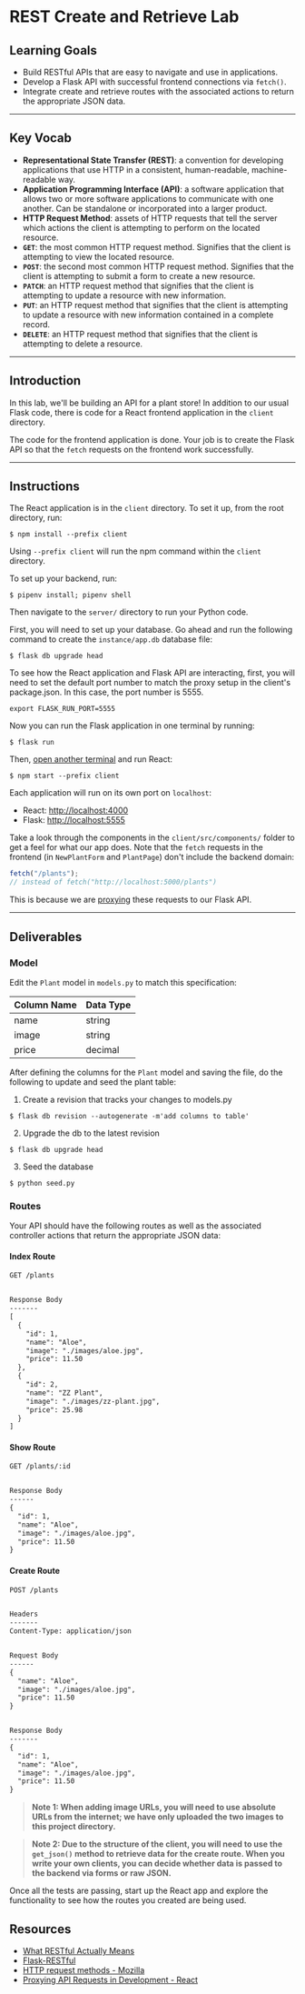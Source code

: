 # REST Create and Retrieve Lab

## Learning Goals

- Build RESTful APIs that are easy to navigate and use in applications.
- Develop a Flask API with successful frontend connections via `fetch()`.
- Integrate create and retrieve routes with the associated actions to return the
  appropriate JSON data.
  

---

## Key Vocab

- **Representational State Transfer (REST)**: a convention for developing
  applications that use HTTP in a consistent, human-readable, machine-readable
  way.
- **Application Programming Interface (API)**: a software application that
  allows two or more software applications to communicate with one another. Can
  be standalone or incorporated into a larger product.
- **HTTP Request Method**: assets of HTTP requests that tell the server which
  actions the client is attempting to perform on the located resource.
- **`GET`**: the most common HTTP request method. Signifies that the client is
  attempting to view the located resource.
- **`POST`**: the second most common HTTP request method. Signifies that the
  client is attempting to submit a form to create a new resource.
- **`PATCH`**: an HTTP request method that signifies that the client is
  attempting to update a resource with new information.
- **`PUT`**: an HTTP request method that signifies that the client is attempting
  to update a resource with new information contained in a complete record.
- **`DELETE`**: an HTTP request method that signifies that the client is
  attempting to delete a resource.

---

## Introduction

In this lab, we'll be building an API for a plant store! In addition to our
usual Flask code, there is code for a React frontend application in the `client`
directory.

The code for the frontend application is done. Your job is to create the Flask
API so that the `fetch` requests on the frontend work successfully.

---

## Instructions

The React application is in the `client` directory. To set it up, from the root
directory, run:

```console
$ npm install --prefix client
```

Using `--prefix client` will run the npm command within the `client` directory.

To set up your backend, run:

```console
$ pipenv install; pipenv shell
```

Then navigate to the `server/` directory to run your Python code.

First, you will need to set up your database. Go ahead and run the following
command to create the `instance/app.db` database file:

```console
$ flask db upgrade head
```

To see how the React application and Flask API are interacting, first, you will
need to set the default port number to match the proxy setup in the client's
package.json. In this case, the port number is 5555.

```console
export FLASK_RUN_PORT=5555
```

Now you can run the Flask application in one terminal by running:

```console
$ flask run
```

Then, [open another terminal][new terminal] and run React:

```console
$ npm start --prefix client
```

[new terminal]:
  https://code.visualstudio.com/docs/editor/integrated-terminal#_managing-terminals

Each application will run on its own port on `localhost`:

- React: [http://localhost:4000](http://localhost:4000)
- Flask: [http://localhost:5555](http://localhost:5555)

Take a look through the components in the `client/src/components/` folder to get
a feel for what our app does. Note that the `fetch` requests in the frontend (in
`NewPlantForm` and `PlantPage`) don't include the backend domain:

```js
fetch("/plants");
// instead of fetch("http://localhost:5000/plants")
```

This is because we are [proxying][proxying] these requests to our Flask API.

---

## Deliverables

### Model

Edit the `Plant` model in `models.py` to match this specification:

| Column Name | Data Type |
| ----------- | --------- |
| name        | string    |
| image       | string    |
| price       | decimal   |

After defining the columns for the `Plant` model and saving the file, do the
following to update and seed the plant table:

1. Create a revision that tracks your changes to models.py

```console
$ flask db revision --autogenerate -m'add columns to table'
```

2. Upgrade the db to the latest revision

```console
$ flask db upgrade head
```

3. Seed the database

```console
$ python seed.py
```

### Routes

Your API should have the following routes as well as the associated controller
actions that return the appropriate JSON data:

#### Index Route

```txt
GET /plants


Response Body
-------
[
  {
    "id": 1,
    "name": "Aloe",
    "image": "./images/aloe.jpg",
    "price": 11.50
  },
  {
    "id": 2,
    "name": "ZZ Plant",
    "image": "./images/zz-plant.jpg",
    "price": 25.98
  }
]
```

#### Show Route

```txt
GET /plants/:id


Response Body
------
{
  "id": 1,
  "name": "Aloe",
  "image": "./images/aloe.jpg",
  "price": 11.50
}
```

#### Create Route

```txt
POST /plants


Headers
-------
Content-Type: application/json


Request Body
------
{
  "name": "Aloe",
  "image": "./images/aloe.jpg",
  "price": 11.50
}


Response Body
-------
{
  "id": 1,
  "name": "Aloe",
  "image": "./images/aloe.jpg",
  "price": 11.50
}
```

> **Note 1: When adding image URLs, you will need to use absolute URLs from the
> internet; we have only uploaded the two images to this project directory.**

> **Note 2: Due to the structure of the client, you will need to use the
> `get_json()` method to retrieve data for the create route. When you write your
> own clients, you can decide whether data is passed to the backend via forms or
> raw JSON.**

Once all the tests are passing, start up the React app and explore the
functionality to see how the routes you created are being used.

## Resources

- [What RESTful Actually Means](https://codewords.recurse.com/issues/five/what-restful-actually-means)
- [Flask-RESTful][frest]
- [HTTP request methods - Mozilla](https://developer.mozilla.org/en-US/docs/Web/HTTP/Methods)
- [Proxying API Requests in Development - React][proxying]

[frest]: https://flask-restful.readthedocs.io/en/latest/
[proxying]:
  https://create-react-app.dev/docs/proxying-api-requests-in-development/
